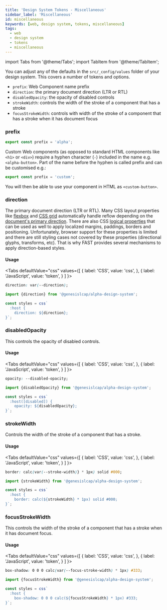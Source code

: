 ```yaml
---
title: 'Design System Tokens - Miscellaneous'
sidebar_label: 'Miscellaneous'
id: miscellaneous
keywords: [web, design system, tokens, miscellaneous]
tags:
  - web
  - design system
  - tokens
  - miscellaneous
---
```



import Tabs from '@theme/Tabs';
import TabItem from '@theme/TabItem';

You can adjust any of the defaults in the `src/_config/values` folder of your design system. This covers a number of tokens and options.

* `prefix`: Web Component name prefix
* `direction`: the primary document direction (LTR or RTL)
* `disabledOpacity`: the opacity of disabled controls
* `strokeWidth`: controls the width of the stroke of a component that has a stroke
* `focusStrokeWidth`: controls with width of the stroke of a component that has a stroke when it has document focus

### prefix

```ts
export const prefix = 'alpha';
```

Custom Web components (as opposed to standard HTML components like `<h1>` or `<div>`) require a hyphen character (`-`) included in the name e.g. `<alpha-button>`. Part of the name before the hyphen is called prefix and can be customised e.g.:

```ts
export const prefix = 'custom';
```

You will then be able to use your component in HTML as `<custom-button>`.

### direction

The primary document direction (LTR or RTL). Many CSS layout properties like [flexbox](https://developer.mozilla.org/en-US/docs/Web/CSS/CSS_Flexible_Box_Layout/Basic_Concepts_of_Flexbox) and [CSS grid](https://developer.mozilla.org/en-US/docs/Web/CSS/CSS_Grid_Layout/Basic_Concepts_of_Grid_Layout) automatically handle reflow depending on the [document's primary direction](https://www.w3.org/International/questions/qa-html-dir). There are also CSS [logical properties](https://developer.mozilla.org/en-US/docs/Web/CSS/CSS_Logical_Properties/Basic_concepts) that can be used as well to apply localized margins, paddings, borders and positioning. Unfortunately, browser support for these properties is limited and there are still styling cases not covered by these properties (directional glyphs, transforms, etc). That is why FAST provides several mechanisms to apply direction-based styles.

#### Usage

<Tabs
  defaultValue="css"
  values={[
    { label: 'CSS', value: 'css', },
    { label: 'JavaScript', value: 'token', }
  ]
}>
<TabItem value="css">

```css
direction: var(--direction);
```

</TabItem>
<TabItem value="token">

```ts
import {direction} from '@genesislcap/alpha-design-system';

const styles = css`
  :host {
    direction: ${direction};
}`;
```

</TabItem>
</Tabs>

### disabledOpacity

This controls the opacity of disabled controls.

#### Usage

<Tabs
  defaultValue="css"
  values={[
    { label: 'CSS', value: 'css', },
    { label: 'JavaScript', value: 'token', }
  ]
}>
<TabItem value="css">

```css
opacity: --disabled-opacity;
```

</TabItem>
<TabItem value="token">

```ts
import {disabledOpacity} from '@genesislcap/alpha-design-system';

const styles = css`
  :host([disabled]) {
    opacity: ${disabledOpacity};
}`;
```

</TabItem>
</Tabs>


### strokeWidth

Controls the width of the stroke of a component that has a stroke.

#### Usage

<Tabs
  defaultValue="css"
  values={[
    { label: 'CSS', value: 'css', },
    { label: 'JavaScript', value: 'token', }
  ]
}>
<TabItem value="css">

```css
border: calc(var(--stroke-width)} * 1px) solid #000;
```

</TabItem>
<TabItem value="token">

```ts
import {strokeWidth} from '@genesislcap/alpha-design-system';

const styles = css`
  :host {
    border: calc(${strokeWidth} * 1px) solid #000;
}`;
```

</TabItem>
</Tabs>

### focusStrokeWidth

This controls the width of the stroke of a component that has a stroke when it has document focus.

#### Usage

<Tabs
  defaultValue="css"
  values={[
    { label: 'CSS', value: 'css', },
    { label: 'JavaScript', value: 'token', }
  ]
}>
<TabItem value="css">

```css
box-shadow: 0 0 0 calc(var(--focus-stroke-width) * 1px) #333;
```

</TabItem>
<TabItem value="token">

```ts
import {focusStrokeWidth} from '@genesislcap/alpha-design-system';

const styles = css`
  :host {
    box-shadow: 0 0 0 calc(${focusStrokeWidth} * 1px) #333;
}`;
```

</TabItem>
</Tabs>
